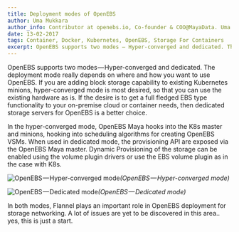 ```yaml
---
title: Deployment modes of OpenEBS
author: Uma Mukkara
author_info: Contributor at openebs.io, Co-founder & COO@MayaData. Uma led product development in the early days of MayaData (CloudByte).
date: 13-02-2017
tags: Container, Docker, Kubernetes, OpenEBS, Storage For Containers
excerpt: OpenEBS supports two modes — Hyper-converged and dedicated. The deployment mode really depends on where and how you want to use OpenEBS.
---
```


OpenEBS supports two modes — Hyper-converged and dedicated. The deployment mode really depends on where and how you want to use OpenEBS. If you are adding block storage capability to existing Kubernetes minions, hyper-converged mode is most desired, so that you can use the existing hardware as is. If the desire is to get a full fledged EBS type functionality to your on-premise cloud or container needs, then dedicated storage servers for OpenEBS is a better choice.

In the hyper-converged mode, OpenEBS Maya hooks into the K8s master and minions, hooking into scheduling algorithms for creating OpenEBS VSMs. When used in dedicated mode, the provisioning API are exposed via the OpenEBS Maya master. Dynamic Provisioning of the storage can be enabled using the volume plugin drivers or use the EBS volume plugin as in the case with K8s.

![OpenEBS — Hyper-converged mode](https://cdn-images-1.medium.com/max/800/1*MxM5MmWCB_5mmy7A5bor6Q.png)_(OpenEBS — Hyper-converged mode)_

![OpenEBS — Dedicated mode](https://cdn-images-1.medium.com/max/800/1*MAbRf5rJfv8w_OvZz02q7g.png)_(OpenEBS — Dedicated mode)_

In both modes, Flannel plays an important role in OpenEBS deployment for storage networking. A lot of issues are yet to be discovered in this area.. yes, this is just a start.
